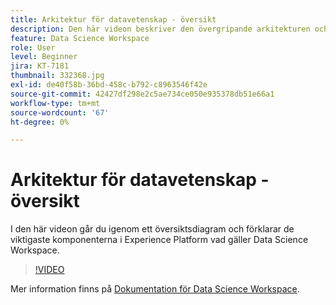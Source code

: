 ```yaml
---
title: Arkitektur för datavetenskap - översikt
description: Den här videon beskriver den övergripande arkitekturen och illustrerar de viktigaste komponenterna i Data Science Workspace i Adobe Experience Platform.
feature: Data Science Workspace
role: User
level: Beginner
jira: KT-7181
thumbnail: 332368.jpg
exl-id: de40f58b-36bd-458c-b792-c8963546f42e
source-git-commit: 42427df298e2c5ae734ce050e935378db51e66a1
workflow-type: tm+mt
source-wordcount: '67'
ht-degree: 0%

---
```


# Arkitektur för datavetenskap - översikt

I den här videon går du igenom ett översiktsdiagram och förklarar de viktigaste komponenterna i Experience Platform vad gäller Data Science Workspace.

>[!VIDEO](https://video.tv.adobe.com/v/332368)

Mer information finns på [Dokumentation för Data Science Workspace](https://experienceleague.adobe.com/docs/experience-platform/data-science-workspace/home.html).
